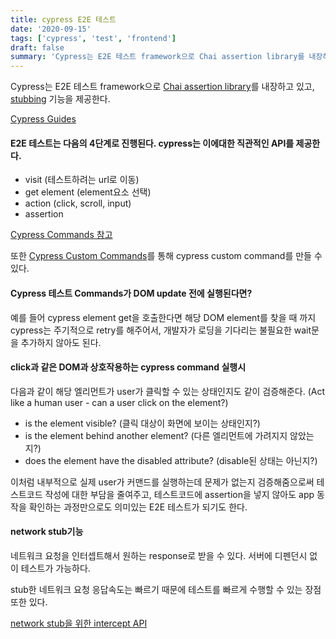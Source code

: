 ```yaml
---
title: cypress E2E 테스트
date: '2020-09-15'
tags: ['cypress', 'test', 'frontend']
draft: false
summary: 'Cypress는 E2E 테스트 framework으로 Chai assertion library를 내장하고 있고, stubbing 기능을 제공한다.'
---
```


Cypress는 E2E 테스트 framework으로 [Chai assertion library](https://docs.cypress.io/guides/references/assertions)를 내장하고 있고, [stubbing](https://docs.cypress.io/guides/guides/stubs-spies-and-clocks) 기능을 제공한다.

[Cypress Guides](https://docs.cypress.io/guides/overview/why-cypress)

#### E2E 테스트는 다음의 4단계로 진행된다. cypress는 이에대한 직관적인 API를 제공한다.

- visit (테스트하려는 url로 이동)
- get element (element요소 선택)
- action (click, scroll, input)
- assertion

[Cypress Commands 참고](https://docs.cypress.io/api/table-of-contents)

또한 [Cypress Custom Commands](https://docs.cypress.io/api/cypress-api/custom-commands)를 통해 cypress custom command를 만들 수 있다.

#### Cypress 테스트 Commands가 DOM update 전에 실행된다면?

예를 들어 cypress element get을 호출한다면 해당 DOM element를 찾을 때 까지 cypress는 주기적으로 retry를 해주어서, 개발자가 로딩을 기다리는 불필요한 wait문을 추가하지 않아도 된다.

#### click과 같은 DOM과 상호작용하는 cypress command 실행시

다음과 같이 해당 엘리먼트가 user가 클릭할 수 있는 상태인지도 같이 검증해준다. (Act like a human user - can a user click on the element?)

- is the element visible? (클릭 대상이 화면에 보이는 상태인지?)
- is the element behind another element? (다른 엘리먼트에 가려지지 않았는지?)
- does the element have the disabled attribute? (disable된 상태는 아닌지?)

이처럼 내부적으로 실제 user가 커맨드를 실행하는데 문제가 없는지 검증해줌으로써 테스트코드 작성에 대한 부담을 줄여주고, 테스트코드에 assertion을 넣지 않아도 app 동작을 확인하는 과정만으로도 의미있는 E2E 테스트가 되기도 한다.

#### network stub기능

네트워크 요청을 인터셉트해서 원하는 response로 받을 수 있다. 서버에 디펜던시 없이 테스트가 가능하다.

stub한 네트워크 요청 응답속도는 빠르기 때문에 테스트를 빠르게 수행할 수 있는 장점 또한 있다.

[network stub을 위한 intercept API](https://docs.cypress.io/api/commands/intercept)
